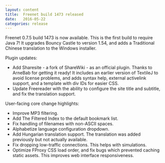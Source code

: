 ```yaml
---
layout: content
title:  Freenet build 1473 released
date:   2016-05-22
categories: release
---
```

Freenet 0.7.5 build 1473 is now available. This is the first build to require
Java 7! It upgrades Bouncy Castle to version 1.54, and adds a Traditional
Chinese translation to the Windows installer.

Plugin updates:

* Add Sharesite - a fork of ShareWiki - as an official plugin. Thanks to
  ArneBab for getting it ready! It includes an earlier version of TextileJ to
  avoid license problems, and adds syntax help, external activelink support, and
  a template with div IDs for easier CSS.
* Update Freereader with the ability to configure the site title and subtitle,
  and fix the translation support.

User-facing core change highlights:

* Improve MP3 filtering.
* Add The Filtered Index to the default bookmark list.
* Fix handling of filenames with non-ASCII spaces.
* Alphabetize language configuration dropdown.
* Add Hungarian translation support. The translation was added previously but not
  actually available.
* Fix dropping low-traffic connections. This helps with simulations.
* Optimize FProxy CSS load order, and fix bugs which prevented caching static
  assets. This improves web interface responsiveness.
